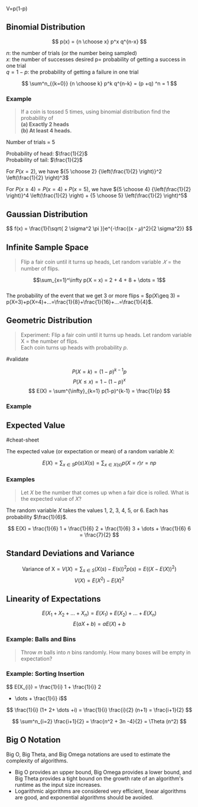 V=p(1-p)

## Binomial Distribution

$$
p(x) = {n \choose x} p^x q^{n-x}
$$

$n$: the number of trials (or the number being sampled)  
$x$: the number of successes desired p= probability of getting a success in one trial  
$q=1-p$: the probability of getting a failure in one trial

$$
\sum^n_{{k=0}} {n \choose k} p^k q^{n-k} = (p +q) ^n = 1
$$

### Example

> If a coin is tossed 5 times, using binomial distribution find the probability of  
> **(a) Exactly 2 heads**  
> **(b) At least 4 heads.**

Number of trials = 5

Probability of head: $\frac{1}{2}$  
Probability of tail: $\frac{1}{2}$

For $P(x=2)$, we have ${5 \choose 2} {\left(\frac{1}{2} \right)}^2 \left(\frac{1}{2} \right)^3$

For $P(x\geq 4) = P(x=4) + P(x=5)$, we have ${5 \choose 4} {\left(\frac{1}{2} \right)}^4 \left(\frac{1}{2} \right) + {5 \choose 5} \left(\frac{1}{2} \right)^5$

## Gaussian Distribution

$$
f(x) = \frac{1}{\sqrt{ 2 \sigma^2 \pi }}e^{-\frac{(x - 𝜇)^2}{2 \sigma^2}}
$$

## Infinite Sample Space

> Flip a fair coin until it turns up heads, Let random variable $𝑋 = \text{the number of flips}$.

$$\sum_{x=1}^\infty p(X = x) = 2 + 4 + 8 + \dots = 1$$  
The probability of the event that we get 3 or more flips = $p(X\geq 3) = p(X=3)+p(X=4)+…=\frac{1}{8}+\frac{1}{16}+…=\frac{1}{4}$.

## Geometric Distribution

> Experiment: Flip a fair coin until it turns up heads. Let random variable X = the number of flips.  
> Each coin turns up heads with probability $p$.

#validate

$$
P(X=k) = (1-p)^{k-1}p
$$
$$
P(X \leq x) = 1- (1-p)^x
$$
$$
E(X) = \sum^{\infty}_{k=1} p(1-p)^{k-1} = \frac{1}{p}
$$

### Example

## Expected Value

#cheat-sheet

The expected value (or expectation or mean) of a random variable $X$:

$$
E(X) = \sum_{{x \in S}} p(s)X(s) = \sum_{{x \in X(s)}} p(X=r)r = np
$$

### Examples

> Let $X$ be the number that comes up when a fair dice is rolled. What is the expected value of $X$?

The random variable 𝑋 takes the values $1$, $2$, $3$, $4$, $5$, or $6$. Each has probability $\frac{1}{6}$.

$$
E(X) = \frac{1}{6} 1 + \frac{1}{6} 2 + \frac{1}{6} 3 + \dots + \frac{1}{6} 6 = \frac{7}{2}
$$

## Standard Deviations and Variance

$$
\text{Variance of X}= V(X) = \sum_{s \in S} (X(s) - E(s))^2 p(s) = E((X - E(X))^2)
$$
$$
V(X) = E(X^2) -E(X)^2
$$

## Linearity of Expectations

$$
E(X_{1} + X_{2} + \dots + X_{n}) = E(X_{1}) + E(X_{2}) + \dots + E(X_n)
$$
$$
E(aX + b) = aE(X) + b
$$

### Example: Balls and Bins

> Throw $m$ balls into $n$ bins randomly. How many boxes will be empty in expectation?

### Example: Sorting Insertion

$$
E(X_{i}) = \frac{1}{i} 1 + \frac{1}{i} 2
 + \dots + \frac{1}{i} i$$

$$
\frac{1}{i} (1+ 2+ \dots +i) = \frac{1}{i} \frac{i}{2} (n+1) = \frac{i+1}{2}
$$

$$
\sum^n_{i=2} \frac{i+1}{2} = \frac{n^2 + 3n -4}{2} = \Theta (n^2)
$$

## Big O Notation

Big O, Big Theta, and Big Omega notations are used to estimate the complexity of algorithms.

* Big O provides an upper bound, Big Omega provides a lower bound, and Big Theta provides a tight bound on the growth rate of an algorithm's runtime as the input size increases.
* Logarithmic algorithms are considered very efficient, linear algorithms are good, and exponential algorithms should be avoided.
